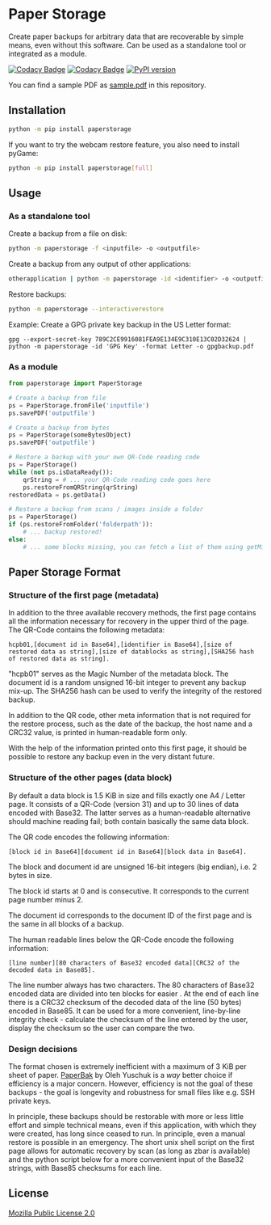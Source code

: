 # Paper Storage

Create paper backups for arbitrary data that are recoverable by simple means, even without this software.
Can be used as a standalone tool or integrated as a module.

[![Codacy Badge](https://api.codacy.com/project/badge/Grade/e2215b5bf74e45d4a7bfb5eff5c41ba3)](https://app.codacy.com/gh/schroeding/paperstorage?utm_source=github.com&utm_medium=referral&utm_content=schroeding/paperstorage&utm_campaign=Badge_Grade) [![Codacy Badge](https://app.codacy.com/project/badge/Coverage/bd3aeab0a9d74e1183e7e5788ff13335)](https://www.codacy.com/gh/schroeding/paperstorage/dashboard?utm_source=github.com&utm_medium=referral&utm_content=schroeding/paperstorage&utm_campaign=Badge_Coverage) [![PyPI version](https://badge.fury.io/py/paperstorage.svg)](https://badge.fury.io/py/paperstorage)

You can find a sample PDF as [sample.pdf](https://github.com/schroeding/paperstorage/blob/master/sample.pdf) in this repository.

## Installation

```bash
python -m pip install paperstorage
```

If you want to try the webcam restore feature, you also need to install pyGame:
```bash
python -m pip install paperstorage[full]
```

## Usage

### As a standalone tool

Create a backup from a file on disk:
```bash
python -m paperstorage -f <inputfile> -o <outputfile>
```

Create a backup from any output of other applications:
```bash
otherapplication | python -m paperstorage -id <identifier> -o <outputfile>
```

Restore backups:
```bash
python -m paperstorage --interactiverestore
```

Example: Create a GPG private key backup in the US Letter format:
```
gpg --export-secret-key 789C2CE9916081FEA9E134E9C310E13C02D32624 | python -m paperstorage -id 'GPG Key' -format Letter -o gpgbackup.pdf
```

### As a module

```python
from paperstorage import PaperStorage

# Create a backup from file
ps = PaperStorage.fromFile('inputfile')
ps.savePDF('outputfile')

# Create a backup from bytes
ps = PaperStorage(someBytesObject)
ps.savePDF('outputfile')

# Restore a backup with your own QR-Code reading code
ps = PaperStorage()
while (not ps.isDataReady()):
	qrString = # ... your QR-Code reading code goes here
	ps.restoreFromQRString(qrString)
restoredData = ps.getData()

# Restore a backup from scans / images inside a folder
ps = PaperStorage()
if (ps.restoreFromFolder('folderpath')):
	# ... backup restored!
else:
	# ... some blocks missing, you can fetch a list of them using getMissingBlocks()
```
## Paper Storage Format

### Structure of the first page (metadata)

In addition to the three available recovery methods, the first page contains all the information necessary for recovery in the upper third of the page. The QR-Code contains the following metadata:

```
hcpb01,[document id in Base64],[identifier in Base64],[size of restored data as string],[size of datablocks as string],[SHA256 hash of restored data as string].
```

"hcpb01" serves as the Magic Number of the metadata block. The document id is a random unsigned 16-bit integer to prevent any backup mix-up. The SHA256 hash can be used to verify the integrity of the restored backup.

In addition to the QR code, other meta information that is not required for the restore process, such as the date of the backup, the host name and a CRC32 value, is printed in human-readable form only.

With the help of the information printed onto this first page, it should be possible to restore any backup even in the very distant future.

### Structure of the other pages (data block)

By default a data block is 1.5 KiB in size and fills exactly one A4 / Letter page. It consists of a QR-Code (version 31) and up to 30 lines of data encoded with Base32. The latter serves as a human-readable alternative should machine reading fail; both contain basically the same data block.

The QR code encodes the following information:

```
[block id in Base64][document id in Base64][block data in Base64].
```

The block and document id are unsigned 16-bit integers (big endian), i.e. 2 bytes in size.

The block id starts at 0 and is consecutive. It corresponds to the current page number minus 2.

The document id corresponds to the document ID of the first page and is the same in all blocks of a backup.

The human readable lines below the QR-Code encode the following information:

```
[line number][80 characters of Base32 encoded data][CRC32 of the decoded data in Base85].
```

The line number always has two characters. The 80 characters of Base32 encoded data are divided into ten blocks for easier . At the end of each line there is a CRC32 checksum of the decoded data of the line (50 bytes) encoded in Base85. It can be used for a more convenient, line-by-line integrity check - calculate the checksum of the line entered by the user, display the checksum so the user can compare the two.

### Design decisions

The format chosen is extremely inefficient with a maximum of 3 KiB per sheet of paper. [PaperBak](http://ollydbg.de/Paperbak/) by Oleh Yuschuk is a *way* better choice if efficiency is a major concern.
However, efficiency is not the goal of these backups - the goal is longevity and robustness for small files like e.g. SSH private keys.

In principle, these backups should be restorable with more or less little effort and simple technical means, even if this application, with which they were created, has long since ceased to run. In principle, even a manual restore is possible in an emergency. The short unix shell script on the first page allows for automatic recovery by scan (as long as zbar is available) and the python script below for a more convenient input of the Base32 strings, with Base85 checksums for each line.


## License

[Mozilla Public License 2.0](https://choosealicense.com/licenses/mpl-2.0/)